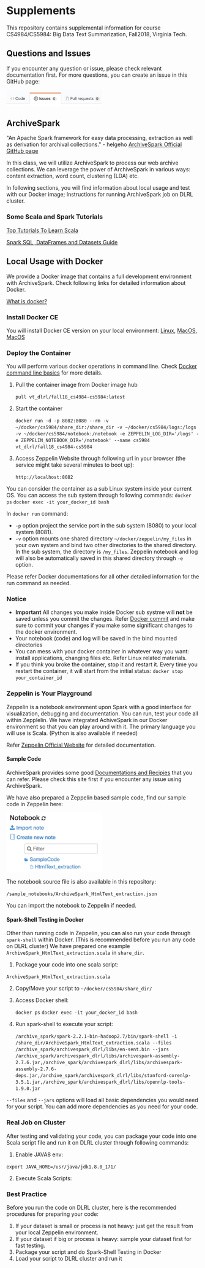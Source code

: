 # Supplements

This repository contains supplemental information for course CS4984/CS5984: Big Data Text Summarization, Fall2018, Virginia Tech.



## Questions and Issues

If you encounter any question or issue, please check relevant documentation first. For more questions, you can create an issue in this GitHub page:

<img src="./doc/img_2.png " width="250">

## ArchiveSpark

"An Apache Spark framework for easy data processing, extraction as well as derivation for archival collections." - helgeho
[ArchiveSpark Official GitHub page](https://github.com/helgeho/ArchiveSpark)

In this class, we will utilize ArchiveSpark to process our web archive collections. We can leverage the power of ArchiveSpark in various ways: content extraction, word count, clustering (LDA) etc.

In following sections, you will find information about local usage and test with our Docker image; Instructions for running ArchiveSpark job on DLRL cluster.

### Some Scala and Spark Tutorials

[Top Tutorials To Learn Scala](https://medium.com/quick-code/top-tutorials-to-learn-scala-3a221bf4ef85)

[Spark SQL, DataFrames and Datasets Guide](https://spark.apache.org/docs/2.2.0/sql-programming-guide.html)

## Local Usage with Docker

We provide a Docker image that contains a full development environment with ArchiveSpark. Check following links for detailed information about Docker.

[What is docker?](https://www.docker.com/resources/what-container)

### Install Docker CE

You will install Docker CE version on your local environment:
[Linux](https://docs.docker.com/install/linux/docker-ce/ubuntu/),
[MacOS](https://docs.docker.com/docker-for-mac/install/),
[MacOS](https://docs.docker.com/docker-for-windows/install/)

### Deploy the Container
You will perform various docker operations in command line.
Check [Docker command line basics](https://docs.docker.com/engine/reference/commandline/cli/#examples) for more details.

1. Pull the container image from Docker image hub


   `pull vt_dlrl/fall18_cs4984-cs5984:latest`


2. Start the container 

   `docker run -d -p 8082:8080 --rm -v ~/docker/cs5984/share_dir:/share_dir -v ~/docker/cs5984/logs:/logs -v ~/docker/cs5984/notebook:/notebook -e ZEPPELIN_LOG_DIR='/logs' -e ZEPPELIN_NOTEBOOK_DIR='/notebook' --name cs5984 vt_dlrl/fall18_cs4984-cs5984`

3. Access Zeppelin Website through following url in your browser (the service might take several minutes to boot up):

   `http://localhost:8082`

You can consider the container as a sub Linux system inside your current OS. You can access the sub system through following commands:
`docker ps`
`docker exec -it your_docker_id bash`

In `docker run` command:

* `-p` option project the service port in the sub system (8080) to your local system (8081).
* `-v` option mounts one shared directory `~/docker/zeppelin/my_files` in your own system and bind two other directories to the shared directory. In the sub system, the directory is `/my_files`. Zeppelin notebook and log will also be automatically saved in this shared directory through `-e` option.

Please refer Docker documentations for all other detailed information for the run command as needed.

### Notice

* **Important** All changes you make inside Docker sub systme will **not** be saved unless you commit the changes. Refer [Docker commit](https://docs.docker.com/engine/reference/commandline/commit/) and make sure to commit your changes if you make some significant changes to the docker environment.
* Your notebook (code) and log will be saved in the bind mounted directories
* You can mess with your docker container in whatever way you want: install applications, changing files etc. Refer Linux related materials.
* If you think you broke the container, stop it and restart it. Every time you restart the container, it will start from the initial status:
    `docker stop your_container_id`

### Zeppelin is Your Playground

Zeppelin is a notebook environment upon Spark with a good interface for visualization, debugging and documentation. You can run, test your code all within Zepplelin. We have integrated AchiveSpark in our Docker environment so that you can play around with it. The primary language you will use is Scala. (Python is also available if needed)

Refer [Zeppelin Official Website](https://zeppelin.apache.org/) for detailed documentation.

#### Sample Code

ArchiveSpark provides some good [Documentations and Recipies](https://github.com/helgeho/ArchiveSpark/blob/master/docs/README.md) that you can refer. Please check this site first if you encounter any issue using ArchiveSpark.

We have also prepared a Zeppelin based sample code, find our sample code in Zeppelin here:

<img src="./doc/img_1.png " width="250">

The notebook source file is also available in this repository:

`/sample_notebooks/ArchiveSpark_HtmlText_extraction.json`

You can import the notebook to Zeppelin if needed.

#### Spark-Shell Testing in Docker

Other than running code in Zeppelin, you can also run your code through `spark-shell` within Docker. (This is recommended before you run any code on DLRL cluster) We have prepared one example `ArchiveSpark_HtmlText_extraction.scala` in `share_dir`.

1. Package your code into one scala script:

`ArchiveSpark_HtmlText_extraction.scala`

2. Copy/Move your script to `~/docker/cs5984/share_dir/`
3. Access Docker shell:

   `docker ps`
   `docker exec -it your_docker_id bash`

4. Run spark-shell to execute your script:

   `/archive_spark/spark-2.2.1-bin-hadoop2.7/bin/spark-shell -i /share_dir/ArchiveSpark_HtmlText_extraction.scala --files /archive_spark/archivespark_dlrl/libs/en-sent.bin --jars /archive_spark/archivespark_dlrl/libs/archivespark-assembly-2.7.6.jar,/archive_spark/archivespark_dlrl/libs/archivespark-assembly-2.7.6-deps.jar,/archive_spark/archivespark_dlrl/libs/stanford-corenlp-3.5.1.jar,/archive_spark/archivespark_dlrl/libs/opennlp-tools-1.9.0.jar `

`--files` and `--jars` options will load all basic dependencies you would need for your script. You can add more dependencies as you need for your code.

### Real Job on Cluster

After testing and validating your code, you can package your code into one Scala script file and run it on DLRL cluster through following commands: 
1. Enable JAVA8 env:

`export JAVA_HOME=/usr/java/jdk1.8.0_171/`

2. Execute Scala Scripts:



### Best Practice

Before you run the code on DLRL cluster, here is the recommended procedures for preparing your code:

1. If your dataset is small or process is not heavy: just get the result from your local Zeppelin environment.
2. If your dataset if big or process is heavy: sample your dataset first for fast testing.
3. Package your script and do Spark-Shell Testing in Docker
4. Load your script to DLRL cluster and run it
